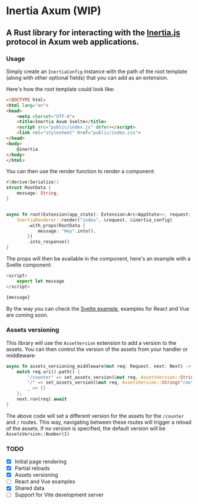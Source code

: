 # Inertia Axum (WIP)
## A Rust library for interacting with the [Inertia.js](https://inertiajs.com/) protocol in Axum web applications.

### Usage
Simply create an `InertiaConfig` instance with the path of the root template (along with other optional fields) that you can add as an extension.

Here's how the root template could look like:
```html
<!DOCTYPE html>
<html lang="en">
<head>
    <meta charset="UTF-8">
    <title>Inertia Axum Svelte</title>
    <script src="public/index.js" defer></script>
    <link rel="stylesheet" href="public/index.css">
</head>
<body>
    @inertia
</body>
</html>
```

You can then use the render function to render a component:
```rust
#[derive(Serialize)]
struct RootData {
    message: String,
}


async fn root(Extension(app_state): Extension<Arc<AppState>>, request: Request) -> Response {
    InertiaRenderer::render("index", &request, &inertia_config)
        .with_props(RootData {
            message: "Hey".into(),
        })
        .into_response()
}
```
The props will then be available in the component, here's an example with a Svelte component:
```js
<script>
    export let message
</script>

{message}
```

By the way you can check the [Svelte example](/examples/svelte/), examples for React and Vue are coming soon.

### Assets versioning
This library will use the `AssetVersion` extension to add a version to the assets.
You can then control the version of the assets from your handler or middleware:
```rust
async fn assets_versioning_middleware(mut req: Request, next: Next) -> Response {
    match req.uri().path() {
        "/counter" => set_assets_version(&mut req, AssetsVersion::String("counter".into())),
        "/" => set_assets_version(&mut req, AssetsVersion::String("root".into())),
        _ => {}
    };
    next.run(req).await
}
```
The above code will set a different version for the assets for the `/counter` and `/` routes. This way, navigating between these routes will trigger a reload of the assets.
If no version is specified, the default version will be `AssetsVersion::Number(1)`

### TODO
- [X] Initial page rendering
- [X] Partial reloads
- [X] Assets versioning
- [ ] React and Vue examples
- [X] Shared data
- [ ] Support for Vite development server